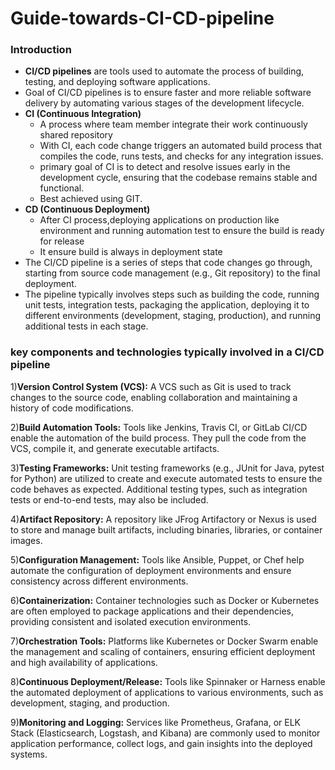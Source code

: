 # Guide-towards-CI-CD-pipeline
### Introduction ### 
 * __CI/CD pipelines__ are tools used to automate the process of building, testing, and deploying software applications.
 * Goal of CI/CD pipelines is to ensure faster and more reliable software delivery by automating various stages of the development lifecycle.
 * __CI (Continuous Integration)__
     * A process where team member integrate their work continuously shared repository
     * With CI, each code change triggers an automated build process that compiles the 
       code, runs tests, and checks for any integration issues.
     * primary goal of CI is to detect and resolve issues early in the development cycle, 
       ensuring that the codebase remains stable and functional.
     * Best achieved using GIT.
 * __CD (Continuous Deployment)__
     * After CI process,deploying applications on production like environment and running 
      automation test to ensure the build is ready for release
     * It ensure build is always in deployment state
 * The CI/CD pipeline is a series of steps that code changes go through, starting from 
    source code management (e.g., Git repository) to the final deployment.
 * The pipeline typically involves steps such as building the code, running unit tests, 
   integration tests, packaging the application, deploying it to different environments 
   (development, staging, production), and running additional tests in each stage.
###  key components and technologies typically involved in a CI/CD pipeline ###
1)__Version Control System (VCS):__ A VCS such as Git is used to track changes to the source code, enabling collaboration and maintaining a history of code modifications.

2)__Build Automation Tools:__ Tools like Jenkins, Travis CI, or GitLab CI/CD enable the automation of the build process. They pull the code from the VCS, compile it, and generate executable artifacts.

3)__Testing Frameworks:__ Unit testing frameworks (e.g., JUnit for Java, pytest for Python) are utilized to create and execute automated tests to ensure the code behaves as expected. Additional testing types, such as integration tests or end-to-end tests, may also be included.

4)__Artifact Repository:__ A repository like JFrog Artifactory or Nexus is used to store and manage built artifacts, including binaries, libraries, or container images.

5)__Configuration Management:__ Tools like Ansible, Puppet, or Chef help automate the configuration of deployment environments and ensure consistency across different environments.

6)__Containerization:__ Container technologies such as Docker or Kubernetes are often employed to package applications and their dependencies, providing consistent and isolated execution environments.

7)__Orchestration Tools:__ Platforms like Kubernetes or Docker Swarm enable the management and scaling of containers, ensuring efficient deployment and high availability of applications.

8)__Continuous Deployment/Release:__ Tools like Spinnaker or Harness enable the automated deployment of applications to various environments, such as development, staging, and production.

9)__Monitoring and Logging:__ Services like Prometheus, Grafana, or ELK Stack (Elasticsearch, Logstash, and Kibana) are commonly used to monitor application performance, collect logs, and gain insights into the deployed systems.
